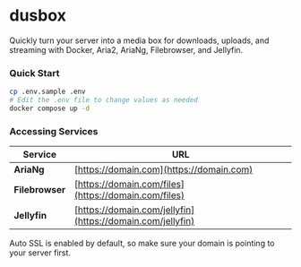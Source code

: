 # dusbox

Quickly turn your server into a media box for downloads, uploads, and streaming with Docker, Aria2, AriaNg, Filebrowser, and Jellyfin.

### Quick Start

```sh
cp .env.sample .env
# Edit the .env file to change values as needed
docker compose up -d
```

### Accessing Services

| Service         | URL                                                        |
| --------------- | ---------------------------------------------------------- |
| **AriaNg**      | [https://domain.com](https://domain.com)                   |
| **Filebrowser** | [https://domain.com/files](https://domain.com/files)       |
| **Jellyfin**    | [https://domain.com/jellyfin](https://domain.com/jellyfin) |

Auto SSL is enabled by default, so make sure your domain is pointing to your server first.
